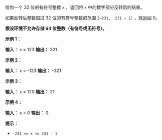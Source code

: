 给你一个 32 位的有符号整数 `x` ，返回将 `x` 中的数字部分反转后的结果。

如果反转后整数超过 32 位的有符号整数的范围 `[−231,  231 − 1]` ，就返回 0。

**假设环境不允许存储 64 位整数（有符号或无符号）。** 

**示例 1：** 

**输入：** x = 123
**输出：** 321

**示例 2：** 

**输入：** x = -123
**输出：** \-321

**示例 3：** 

**输入：** x = 120
**输出：** 21

**示例 4：** 

**输入：** x = 0
**输出：** 0

**提示：** 

*   `-231 <= x <= 231 - 1`